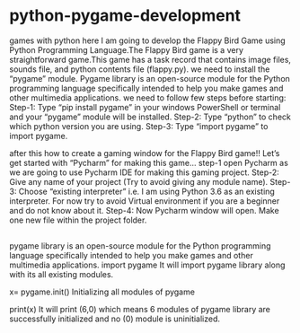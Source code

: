 # python-pygame-development
games with python
here I am going to develop the Flappy Bird Game using Python Programming Language.The Flappy Bird game is a very straightforward game.This game has a task record that contains image files, sounds file, and python contents file (flappy.py). we need to install the “pygame” module.
 Pygame library is an open-source module for the Python programming language specifically intended to help you make games and other multimedia applications.
we need to follow few steps before starting:
Step-1: Type “pip install pygame” in your windows PowerShell or terminal and your “pygame” module will be installed.
Step-2: Type “python” to check which python version you are using. 
Step-3: Type “import pygame” to import pygame.

after this how to create a gaming window for the Flappy Bird game!! Let’s get started with “Pycharm” for making this game...
step-1  open Pycharm as we are going to use Pycharm IDE for making this gaming project.
Step-2: Give any name of your project (Try to avoid giving any module name).
Step-3: Choose “existing interpreter” i.e. I am using Python 3.6 as an existing interpreter. For now try to avoid Virtual environment if you are a beginner and do not know about it.
Step-4: Now Pycharm window will open. Make one new file within the project folder.

##
pygame library is an open-source module for the Python programming language specifically intended to help you make games and other multimedia applications.
  import pygame
It will import pygame library along with its all existing modules.

   x= pygame.init()
Initializing all modules of pygame

   print(x)
It will print (6,0) which means 6 modules of pygame library are successfully initialized and no (0) module is uninitialized.
